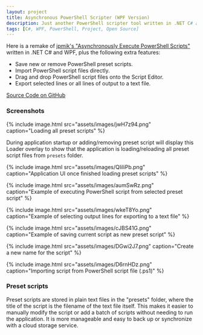 ```yaml
---
layout: project
title: Asynchronous PowerShell Scripter (WPF Version)
description: Just another PowerShell scripter tool written in .NET C# and WPF to manage, run and learn PowerShell scripting.
tags: [C#, WPF, PowerShell, Project, Open Source]
---
```


Here is a remake of [jpmik's "Asynchronously Execute PowerShell Scripts"](https://www.codeproject.com/Articles/18409/Asynchronously-Execute-PowerShell-Scripts-from-C) written in .NET C# and WPF, plus the following extra features:

- Save new or remove PowerShell preset scripts.
- Import PowerShell script files directly.
- Drag and drop PowerShell script files onto the Script Editor.
- Export selected lines or all lines of output to a text file.

<a href="https://github.com/heiswayi/AsyncPowerShellScripter" class="button big">Source Code on GitHub</a>



### Screenshots

{% include image.html src="assets/images/jwH7z94.png" caption="Loading all preset scripts" %}

During application startup or adding/removing preset script will display this Loader overlay to show that the application is loading/reloading all preset script files from `presets` folder.

{% include image.html src="assets/images/QIiIiPb.png" caption="Application UI once finished loading preset scripts" %}

{% include image.html src="assets/images/aumSwRz.png" caption="Example of executing PowerShell script from selected preset script" %}

{% include image.html src="assets/images/wkeT8Yo.png" caption="Example of selecting output lines for exporting to a text file" %}

{% include image.html src="assets/images/cJBS41G.png" caption="Example of saving current script as new preset script" %}

{% include image.html src="assets/images/DGwi2J7.png" caption="Create a new name for the script" %}

{% include image.html src="assets/images/D6rnHDz.png" caption="Importing script from PowerShell script file (.ps1)" %}



### Preset scripts

Preset scripts are stored in plain text files in the "presets" folder, where the title of the script is the filename of the text file itself. This makes it easier to manually modify the script or add a batch of scripts without needing to run the application. It is more manageable and easy to back up or synchronize with a cloud storage service.

